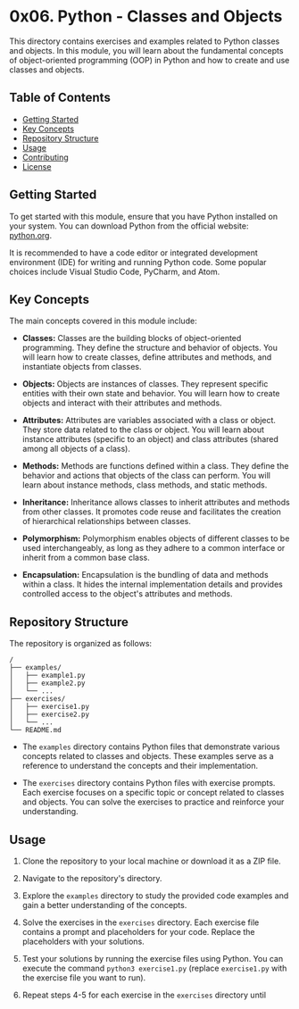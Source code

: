 # 0x06. Python - Classes and Objects

This directory contains exercises and examples related to Python classes and objects. In this module, you will learn about the fundamental concepts of object-oriented programming (OOP) in Python and how to create and use classes and objects.

## Table of Contents
- [Getting Started](#getting-started)
- [Key Concepts](#key-concepts)
- [Repository Structure](#repository-structure)
- [Usage](#usage)
- [Contributing](#contributing)
- [License](#license)

## Getting Started

To get started with this module, ensure that you have Python installed on your system. You can download Python from the official website: [python.org](https://www.python.org/).

It is recommended to have a code editor or integrated development environment (IDE) for writing and running Python code. Some popular choices include Visual Studio Code, PyCharm, and Atom.

## Key Concepts

The main concepts covered in this module include:

- **Classes:** Classes are the building blocks of object-oriented programming. They define the structure and behavior of objects. You will learn how to create classes, define attributes and methods, and instantiate objects from classes.

- **Objects:** Objects are instances of classes. They represent specific entities with their own state and behavior. You will learn how to create objects and interact with their attributes and methods.

- **Attributes:** Attributes are variables associated with a class or object. They store data related to the class or object. You will learn about instance attributes (specific to an object) and class attributes (shared among all objects of a class).

- **Methods:** Methods are functions defined within a class. They define the behavior and actions that objects of the class can perform. You will learn about instance methods, class methods, and static methods.

- **Inheritance:** Inheritance allows classes to inherit attributes and methods from other classes. It promotes code reuse and facilitates the creation of hierarchical relationships between classes.

- **Polymorphism:** Polymorphism enables objects of different classes to be used interchangeably, as long as they adhere to a common interface or inherit from a common base class.

- **Encapsulation:** Encapsulation is the bundling of data and methods within a class. It hides the internal implementation details and provides controlled access to the object's attributes and methods.

## Repository Structure

The repository is organized as follows:

```
/
├── examples/
│   ├── example1.py
│   ├── example2.py
│   └── ...
├── exercises/
│   ├── exercise1.py
│   ├── exercise2.py
│   └── ...
└── README.md
```

- The `examples` directory contains Python files that demonstrate various concepts related to classes and objects. These examples serve as a reference to understand the concepts and their implementation.

- The `exercises` directory contains Python files with exercise prompts. Each exercise focuses on a specific topic or concept related to classes and objects. You can solve the exercises to practice and reinforce your understanding.

## Usage

1. Clone the repository to your local machine or download it as a ZIP file.

2. Navigate to the repository's directory.

3. Explore the `examples` directory to study the provided code examples and gain a better understanding of the concepts.

4. Solve the exercises in the `exercises` directory. Each exercise file contains a prompt and placeholders for your code. Replace the placeholders with your solutions.

5. Test your solutions by running the exercise files using Python. You can execute the command `python3 exercise1.py` (replace `exercise1.py` with the exercise file you want to run).

6. Repeat steps 4-5 for each exercise in the `exercises` directory until
